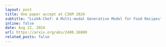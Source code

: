 ```yaml
---
layout: post
title: One paper accept at CIKM 2024
subtitle: "LLaVA-Chef: A Multi-modal Generative Model for Food Recipes"
inline: false
date: Aug 22, 2024
url: https://arxiv.org/abs/2408.16889
related_posts: false
---
```

